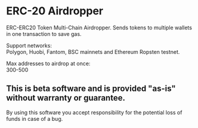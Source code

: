 # ERC-20 Airdropper

ERC-ERC20 Token Multi-Chain Airdropper. Sends tokens to multiple wallets in one transaction to save gas.

Support networks:<br>
Polygon, Huobi, Fantom, BSC mainnets and Ethereum Ropsten testnet.
<p>
Max addresses to airdrop at once:<br>
300-500
  
  
  
  ## This is beta software and is provided "as-is" without warranty or guarantee.
  
  By using this software you accept responsibility for the potential loss of funds in case of a bug.
